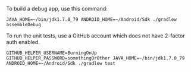 To build a debug app, use this command:

```
JAVA_HOME=~/bin/jdk1.7.0_79 ANDROID_HOME=~/Android/Sdk ./gradlew assembleDebug
```

To run the unit tests, use a GitHub account which does not have 2-factor auth enabled.

```
GITHUB_HELPER_USERNAME=BurningOnUp GITHUB_HELPER_PASSWORD=somethingOrOther JAVA_HOME=~/bin/jdk1.7.0_79 ANDROID_HOME=~/Android/Sdk ./gradlew test
```
